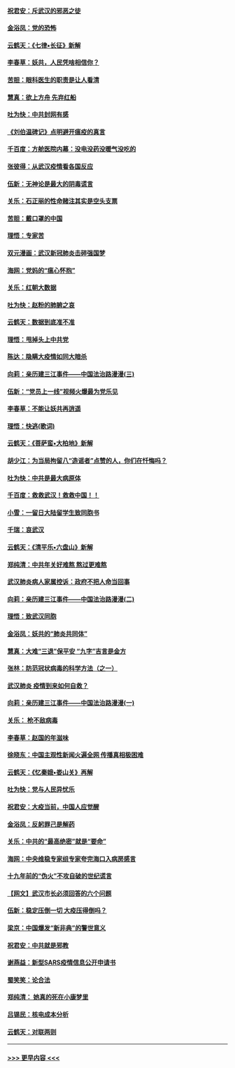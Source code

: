 #### [祝君安：斥武汉的邪恶之徒](../pages/nsc993/n11855861.md?t=02092322) 
#### [金浴凤：党的恐怖](../pages/nsc993/n11855849.md?t=02092322) 
#### [云鹤天：《七律▪长征》新解](../pages/nsc993/n11855479.md?t=02092322) 
#### [李春草：妖共，人民凭啥相信你？](../pages/nsc993/n11855196.md?t=02092322) 
#### [苦胆：眼科医生的职责是让人看清](../pages/nsc993/n11853840.md?t=02092322) 
#### [慧真：欲上方舟 先弃红船](../pages/nsc993/n11853483.md?t=02092322) 
#### [吐为快：中共封网有感](../pages/nsc993/n11852575.md?t=02092322) 
#### [《刘伯温碑记》点明避开瘟疫的真言](../pages/nsc993/n11852128.md?t=02092322) 
#### [千百度：方舱医院内幕：没电没药没暖气没吃的](../pages/nsc993/n11850211.md?t=02092322) 
#### [张彼得：从武汉疫情看各国反应](../pages/nsc993/n11850102.md?t=02092322) 
#### [伍新：无神论是最大的阴毒谎言](../pages/nsc993/n11846129.md?t=02092322) 
#### [关乐：石正丽的性命赌注其实是空头支票](../pages/nsc993/n11846109.md?t=02092322) 
#### [苦胆：戴口罩的中国](../pages/nsc993/n11845576.md?t=02092322) 
#### [理悟：专家苦](../pages/nsc993/n11845564.md?t=02092322) 
#### [双元漫画：武汉新冠肺炎击碎强国梦](../pages/nsc993/n11843320.md?t=02092322) 
#### [海网：党妈的“瘟心怀抱”](../pages/nsc993/n11840740.md?t=02092322) 
#### [关乐：红朝大数据](../pages/nsc993/n11840675.md?t=02092322) 
#### [吐为快：赵粉的肺腑之哀](../pages/nsc993/n11840618.md?t=02092322) 
#### [云鹤天：数据到底准不准](../pages/nsc993/n11840325.md?t=02092322) 
#### [理悟：甩掉头上中共党](../pages/nsc993/n11838826.md?t=02092322) 
#### [陈达：隐瞒大疫情如同大暗杀](../pages/nsc993/n11838771.md?t=02092322) 
#### [向莉：亲历建三江事件——中国法治路漫漫(三)](../pages/nsc993/n11831825.md?t=02092322) 
#### [伍新：“党员上一线”视频火爆最为党乐见](../pages/nsc993/n11838200.md?t=02092322) 
#### [李春草：不能让妖共再逍遥](../pages/nsc993/n11838102.md?t=02092322) 
#### [理悟：快逃(歌词)](../pages/nsc993/n11838083.md?t=02092322) 
#### [云鹤天：《菩萨蛮▪大柏地》新解](../pages/nsc993/n11838059.md?t=02092322) 
#### [胡少江：为当局拘留八“造谣者”点赞的人，你们在忏悔吗？](../pages/nsc993/n11836801.md?t=02092322) 
#### [吐为快：中共是最大病原体](../pages/nsc993/n11836748.md?t=02092322) 
#### [千百度：救救武汉！救救中国！！](../pages/nsc993/n11836145.md?t=02092322) 
#### [小雪：一留日大陆留学生致同胞书](../pages/nsc993/n11834624.md?t=02092322) 
#### [千瑞：哀武汉](../pages/nsc993/n11833647.md?t=02092322) 
#### [云鹤天：《清平乐▪六盘山》新解](../pages/nsc993/n11833611.md?t=02092322) 
#### [郑纯清：中共年关好难熬 熬过更难熬](../pages/nsc993/n11833489.md?t=02092322) 
#### [武汉肺炎病人家属控诉：政府不把人命当回事](../pages/nsc993/n11833205.md?t=02092322) 
#### [向莉：亲历建三江事件——中国法治路漫漫(二)](../pages/nsc993/n11829102.md?t=02092322) 
#### [理悟：致武汉同胞](../pages/nsc993/n11831522.md?t=02092322) 
#### [金浴凤：妖共的“肺炎共同体”](../pages/nsc993/n11829448.md?t=02092322) 
#### [慧真：大难“三退”保平安 “九字”吉言是金方](../pages/nsc993/n11829501.md?t=02092322) 
#### [张林：防范冠状病毒的科学方法（之一）](../pages/nsc993/n11828618.md?t=02092322) 
#### [武汉肺炎 疫情到来如何自救？](../pages/nsc993/n11827632.md?t=02092322) 
#### [向莉：亲历建三江事件——中国法治路漫漫(一)](../pages/nsc993/n11827190.md?t=02092322) 
#### [关乐： 枪不敌病毒](../pages/nsc993/n11826746.md?t=02092322) 
#### [李春草：赵国的年滋味](../pages/nsc993/n11826321.md?t=02092322) 
#### [徐晓东：中国主观性新闻火遍全网 传播真相极困难](../pages/nsc993/n11826508.md?t=02092322) 
#### [云鹤天：《忆秦娥▪娄山关》再解](../pages/nsc993/n11824682.md?t=02092322) 
#### [吐为快：党与人民异忧乐](../pages/nsc993/n11824660.md?t=02092322) 
#### [祝君安：大疫当前，中国人应觉醒](../pages/nsc993/n11821946.md?t=02092322) 
#### [金浴凤：反躬罪己是解药](../pages/nsc993/n11820280.md?t=02092322) 
#### [关乐：中共的“最高绝密”就是“要命”](../pages/nsc993/n11816946.md?t=02092322) 
#### [海网：中央维稳专家组专家夸完海口入病房感言](../pages/nsc993/n11815138.md?t=02092322) 
#### [十九年前的“伪火”不攻自破的世纪谎言](../pages/nsc993/n11813238.md?t=02092322) 
#### [【网文】武汉市长必须回答的六个问题](../pages/nsc993/n11813848.md?t=02092322) 
#### [伍新：稳定压倒一切 大疫压得倒吗？](../pages/nsc993/n11812634.md?t=02092322) 
#### [梁京：中国爆发“新非典”的警世意义](../pages/nsc993/n11812554.md?t=02092322) 
#### [祝君安：中共就是邪教](../pages/nsc993/n11812431.md?t=02092322) 
#### [谢燕益：新型SARS疫情信息公开申请书](../pages/nsc993/n11808840.md?t=02092322) 
#### [蜀笑笑：论合法](../pages/nsc993/n11808064.md?t=02092322) 
#### [郑纯清： 她真的死在小康梦里](../pages/nsc993/n11806623.md?t=02092322) 
#### [吕锡民：核电成本分析](../pages/nsc993/n11806284.md?t=02092322) 
#### [云鹤天：对联两则](../pages/nsc993/n11805957.md?t=02092322) 

----
#### [ >>> 更早内容 <<< ](../indexes/nsc993-earlier.md)
